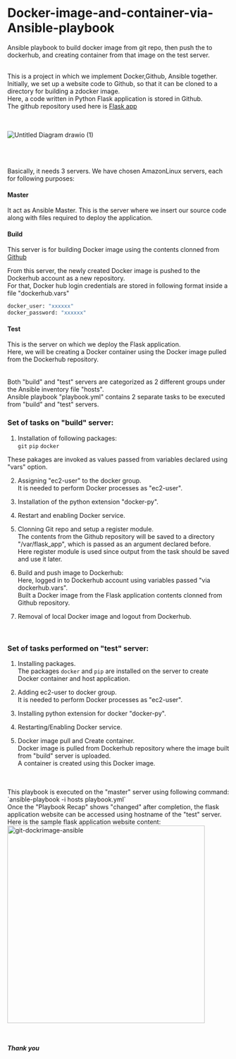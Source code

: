 # Docker-image-and-container-via-Ansible-playbook
Ansible playbook to build docker image from git repo, then push the to dockerhub, and creating container from that image on the test server.
</br>
</br>

This is a project in which  we implement Docker,Github, Ansible together.</br>
Initially, we set up a website code to Github, so that it can be cloned to a directory for building a zdocker image.</br>
Here, a code written in Python Flask application is stored in Github. </br>
The github repository used here is [Flask app](https://github.com/Haashmi-h/devops-flask)
</br>
</br>
</br>

![Untitled Diagram drawio (1)](https://user-images.githubusercontent.com/117455666/221378259-82a61d18-4487-4eb6-9f06-9da9fb66b1b8.png)


</br> </br> </br>
Basically, it needs 3 servers. We have chosen AmazonLinux servers, each for following purposes:

#### Master 
It act as Ansible Master. This is the server where we insert our source code along with files required to deploy the application.

#### Build
This server is for building Docker image using the contents clonned from [Github](https://github.com/Haashmi-h/devops-flask)

From this server, the newly created Docker image is pushed to the Dockerhub account as a new repository.</br>
For that, Docker hub login credentials are stored in following format inside a file "dockerhub.vars" 
```sh
docker_user: "xxxxxx"
docker_password: "xxxxxx"
```

#### Test
This is the server on which we deploy the Flask application. </br>
Here, we will be creating a Docker container using the Docker image pulled from the Dockerhub repository. </br>
</br>
</br>
Both "build" and "test" servers are categorized as 2 different groups under the Ansible inventory file "hosts". </br>
Ansible playbook "playbook.yml" contains 2 separate tasks to be executed from "build" and "test" servers.


### Set of tasks on "build" server:

1) Installation of following packages: </br>
 `git`
 `pip`
 `docker`

These pakages are invoked as values passed from variables declared using "vars" option.

2) Assigning "ec2-user" to the docker group. </br>
It is needed to perform Docker processes as "ec2-user".</br>

3) Installation of the python extension "docker-py".</br>

4) Restart and enabling Docker service. </br>

5) Clonning Git repo and setup a register module. </br>
The contents from the Github repository will be saved to a directory "/var/flask_app", which is passed as an argument declared before. </br>
Here register module is used since output from the task should be saved and use it later. </br>

6) Build and push image to Dockerhub: </br>
Here, logged in to Dockerhub account using variables passed "via dockerhub.vars". </br>
Built a Docker image from the Flask application contents clonned from Github repository.</br>

7) Removal of local Docker image and logout from Dockerhub.</br>
</br>

### Set of tasks performed on "test" server:

1) Installing packages. </br>
The packages `docker` and `pip` are installed on the server to create Docker container and host application.</br>

2) Adding ec2-user to docker group.</br>
It is needed to perform Docker processes as "ec2-user".</br>

3) Installing python extension for docker "docker-py".</br>

4) Restarting/Enabling Docker service.</br>

5) Docker image pull and Create container. </br>
Docker image is pulled from Dockerhub repository where the image built from "build" server is uploaded. </br>
A container is created using this Docker image. </br>
</br>
</br>
This playbook is executed on the "master" server using following command: </br>
`ansible-playbook -i hosts playbook.yml`

</br>
Once the "Playbook Recap" shows "changed" after completion, the flask application website can be accessed using hostname of the "test" server.</br>
Here is the sample flask application website content:</br>
<img width="448" alt="git-dockrimage-ansible" src="https://user-images.githubusercontent.com/117455666/221378435-c973be8f-3a85-4832-ae51-971ecae41b66.png">


</br>
</br>
</br>

***Thank you***
